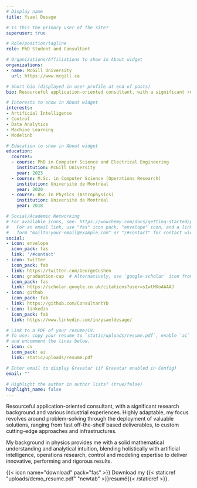 ```yaml
---
# Display name
title: Ysael Desage

# Is this the primary user of the site?
superuser: true

# Role/position/tagline
role: PhD Student and Consultant

# Organizations/Affiliations to show in About widget
organizations:
- name: McGill University
  url: https://www.mcgill.ca

# Short bio (displayed in user profile at end of posts)
bio: Resourceful application-oriented consultant, with a significant research background and various industrial experiences. Highly-adaptable, my focus revolves around problem-solving through the deployment of valuable solutions ranging from fast off-the-shelf based deliverables, to custom cutting-edge approaches and infrastructures.

# Interests to show in About widget
interests:
- Artificial Intelligence
- Control
- Data Analytics
- Machine Learning
- Modelinb

# Education to show in About widget
education:
  courses:
  - course: PhD in Computer Science and Electrical Engineering
    institution: McGill University
    year: 2023
  - course: M.Sc. in Computer Science (Operations Research)
    institution: Université de Montréal
    year: 2020
  - course: BSc in Physics (Astrophysics)
    institution: Université de Montréal
    year: 2018

# Social/Academic Networking
# For available icons, see: https://wowchemy.com/docs/getting-started/page-builder/#icons
#   For an email link, use "fas" icon pack, "envelope" icon, and a link in the
#   form "mailto:your-email@example.com" or "/#contact" for contact widget.
social:
- icon: envelope
  icon_pack: fas
  link: '/#contact'
- icon: twitter
  icon_pack: fab
  link: https://twitter.com/GeorgeCushen
- icon: graduation-cap  # Alternatively, use `google-scholar` icon from `ai` icon pack
  icon_pack: fas
  link: https://scholar.google.co.uk/citations?user=sIwtMXoAAAAJ
- icon: github
  icon_pack: fab
  link: https://github.com/ConsultantYD
- icon: linkedin
  icon_pack: fab
  link: https://www.linkedin.com/in/ysaeldesage/

# Link to a PDF of your resume/CV.
# To use: copy your resume to `static/uploads/resume.pdf`, enable `ai` icons in `params.toml`, 
# and uncomment the lines below.
- icon: cv
  icon_pack: ai
  link: static/uploads/resume.pdf

# Enter email to display Gravatar (if Gravatar enabled in Config)
email: ""

# Highlight the author in author lists? (true/false)
highlight_name: false
---
```


Resourceful application-oriented consultant, with a significant research background and various industrial experiences. Highly adaptable, my focus revolves around problem-solving through the deployment of valuable solutions, ranging from fast off-the-shelf based deliverables, to custom cutting-edge approaches and infrastructures.

My background in physics provides me with a solid mathematical understanding and analytical intuition, blending holistically with artificial intelligence, operations research, control and modeling expertise to deliver innovative, performing and rigorous results.

{{< icon name="download" pack="fas" >}} Download my {{< staticref "uploads/demo_resume.pdf" "newtab" >}}resumé{{< /staticref >}}.
